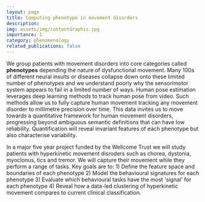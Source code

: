 ```yaml
---
layout: page
title: Computing phenotype in movement disorders
description: 
img: assets/img/contentGraphic.jpg
importance: 1
category: phenomenology
related_publications: false
---
```


 We group patients with movement disorders into core categories called **phenotypes** depending the nature of dysfunctional movement. Many 100s of different neural insults or diseases collapse down onto these limited number of phenotypes and we understand poorly why the sensorimotor system appears to fail in a limited number of ways. Human pose estimation leverages deep learning methods to track human pose from video.  Such methods allow us to fully capture human movement tracking any movement disorder to millimetre precision over time.  This data invites us to move towards a quantitative framework for human movement disorders, progressing beyond ambiguous semantic definitions that can have low reliability.  Quantification will reveal invariant features of each phenotype but also characterise  variability.   
 
In a major five year project funded by the Wellcome Trust we will study patients with hyperkinetic movement disroders such as chorea, dystonia, myoclonus, tics and tremor.  We will capture their movement while they perform a range of tasks.  Key goals are to: 1) Define the feature space and boundaries of each phenotype 2) Model the behavioural signatures for each phenotype 3) Evaluate which behavioural tasks have the most 'signal' for each phenotype 4) Reveal how a data-led clustering of hyperkinetic movement compares to current clinical classification. 